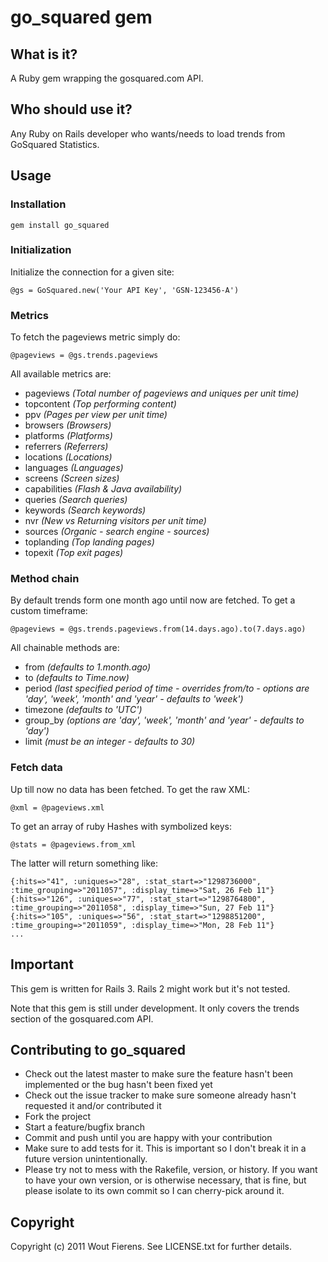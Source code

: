 # go_squared gem

## What is it?
A Ruby gem wrapping the gosquared.com API.

## Who should use it?
Any Ruby on Rails developer who wants/needs to load trends from GoSquared Statistics.

## Usage

### Installation

    gem install go_squared


### Initialization

Initialize the connection for a given site:

    @gs = GoSquared.new('Your API Key', 'GSN-123456-A')


### Metrics

To fetch the pageviews metric simply do:

    @pageviews = @gs.trends.pageviews

All available metrics are:

- pageviews _(Total number of pageviews and uniques per unit time)_
- topcontent _(Top performing content)_
- ppv _(Pages per view per unit time)_
- browsers _(Browsers)_
- platforms _(Platforms)_
- referrers _(Referrers)_
- locations _(Locations)_
- languages _(Languages)_
- screens _(Screen sizes)_
- capabilities _(Flash & Java availability)_
- queries _(Search queries)_
- keywords _(Search keywords)_
- nvr _(New vs Returning visitors per unit time)_
- sources _(Organic - search engine - sources)_
- toplanding _(Top landing pages)_
- topexit _(Top exit pages)_


### Method chain

By default trends form one month ago until now are fetched.
To get a custom timeframe:

    @pageviews = @gs.trends.pageviews.from(14.days.ago).to(7.days.ago)

All chainable methods are:

- from _(defaults to 1.month.ago)_
- to _(defaults to Time.now)_
- period _(last specified period of time - overrides from/to - options are 'day', 'week', 'month' and 'year' - defaults to 'week')_
- timezone _(defaults to 'UTC')_
- group_by _(options are 'day', 'week', 'month' and 'year' - defaults to 'day')_
- limit _(must be an integer - defaults to 30)_


### Fetch data

Up till now no data has been fetched.
To get the raw XML:

    @xml = @pageviews.xml

To get an array of ruby Hashes with symbolized keys:

    @stats = @pageviews.from_xml

The latter will return something like:
    
    {:hits=>"41", :uniques=>"28", :stat_start=>"1298736000", :time_grouping=>"2011057", :display_time=>"Sat, 26 Feb 11"}
    {:hits=>"126", :uniques=>"77", :stat_start=>"1298764800", :time_grouping=>"2011058", :display_time=>"Sun, 27 Feb 11"}
    {:hits=>"105", :uniques=>"56", :stat_start=>"1298851200", :time_grouping=>"2011059", :display_time=>"Mon, 28 Feb 11"}
    ...


## Important

This gem is written for Rails 3.
Rails 2 might work but it's not tested.

Note that this gem is still under development.
It only covers the trends section of the gosquared.com API.


## Contributing to go_squared
 
* Check out the latest master to make sure the feature hasn't been implemented or the bug hasn't been fixed yet
* Check out the issue tracker to make sure someone already hasn't requested it and/or contributed it
* Fork the project
* Start a feature/bugfix branch
* Commit and push until you are happy with your contribution
* Make sure to add tests for it. This is important so I don't break it in a future version unintentionally.
* Please try not to mess with the Rakefile, version, or history. If you want to have your own version, or is otherwise necessary, that is fine, but please isolate to its own commit so I can cherry-pick around it.

## Copyright

Copyright (c) 2011 Wout Fierens. See LICENSE.txt for
further details.












